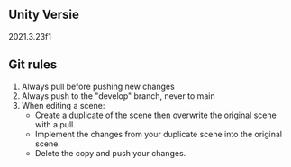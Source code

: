 ## Unity Versie
2021.3.23f1

## Git rules

1. Always pull before pushing new changes
2. Always push to the "develop" branch, never to main
3. When editing a scene: 
   - Create a duplicate of the scene then overwrite the original scene with a pull.
   - Implement the changes from your duplicate scene into the original scene. 
   - Delete the copy and push your changes.
